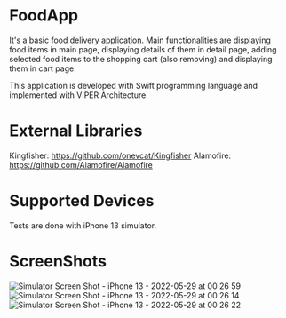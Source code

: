 # FoodApp

It's a basic food delivery application. Main functionalities are displaying food items in main page, displaying details of them in detail page, adding selected food items to the shopping cart (also removing) and displaying them in cart page.

This application is developed with Swift programming language and implemented with VIPER Architecture.

# External Libraries

Kingfisher: https://github.com/onevcat/Kingfisher Alamofire: https://github.com/Alamofire/Alamofire

# Supported Devices

Tests are done with iPhone 13 simulator.

# ScreenShots

![Simulator Screen Shot - iPhone 13 - 2022-05-29 at 00 26 59](https://user-images.githubusercontent.com/102912212/208825476-93c6cc18-44cf-4cac-8135-3c0bb6768ce6.png)
![Simulator Screen Shot - iPhone 13 - 2022-05-29 at 00 26 14](https://user-images.githubusercontent.com/102912212/208825462-90e01f64-7181-4353-b334-0ef44521dba8.png)
![Simulator Screen Shot - iPhone 13 - 2022-05-29 at 00 26 22](https://user-images.githubusercontent.com/102912212/208825470-a5cfd7a9-7859-4be3-93ed-eb0e4b84ae22.png)
